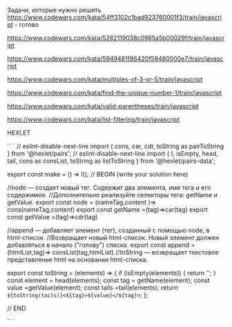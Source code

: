 Задачи, которые нужно решить
https://www.codewars.com/kata/54ff3102c1bad923760001f3/train/javascript - готово

https://www.codewars.com/kata/5262119038c0985a5b00029f/train/javascript

https://www.codewars.com/kata/5949481f86420f59480000e7/train/javascript

https://www.codewars.com/kata/multiples-of-3-or-5/train/javascript

https://www.codewars.com/kata/find-the-unique-number-1/train/javascript

https://www.codewars.com/kata/valid-parentheses/train/javascript

https://www.codewars.com/kata/list-filtering/train/javascript


HEXLET


`` `
// eslint-disable-next-line
import { cons, car, cdr, toString as pairToString } from '@hexlet/pairs';
// eslint-disable-next-line
import { l, isEmpty, head, tail, cons as consList, toString as listToString } from '@hexlet/pairs-data';

export const make = () => l();
// BEGIN (write your solution here)

//node — создает новый тег. Содержит два элемента, имя тега и его содержимое. 
//Дополнительно реализуйте селекторы тега: getName и getValue.
export const node = (nameTag,content )=> cons(nameTag,content)
export const getName =(tag)=>car(tag)
export const getValue =(tag)=>cdr(tag)

//append — добавляет элемент (тег), созданный с помощью node, в html-список. 
//Возвращает новый html-список. Новый элемент должен добавляться в начало ("голову") списка.
export const append = (htmlList,tag)=> consList(tag,htmlList)
//toString — возвращает текстовое представление html на основании html-списка.

export const toString = (elements) => {
  if (isEmpty(elements)) {
    return '';
  }
  const element = head(elements);
  const tag = getName(element);
  const value =getValue(element);
  const tails =tail(elements);
  return `${toString(tails)}<${tag}>${value}</${tag}>`;
};


// END

`` `
